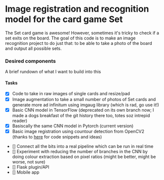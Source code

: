 # Image registration and recognition model for the card game Set
	
The Set card game is awesome! However, sometimes it's tricky to check if a set exits on the board. The goal of this code is to make an image recognition project to do just that: to be able to take a photo of the board and output all possible sets. 

### Desired components
A brief rundown of what I want to build into this

#### Tasks
- [x] Code to take in raw images of single cards and resize/pad
- [x] Image augmentation to take a small number of photos of Set cards and generate more ad infinitum using imgaug library (which is rad, go use it!)
- [x] Basic CNN model in TensorFlow (deprecated on its own branch now; I made a dogs breakfast of the git history there too, totes soz intrepid reader)
- [x] Basiscally the same CNN model in Pytorch (current version)
- [x] Basic image registration using countour detection from OpenCV2 (thanks to [here](https://arnab.org/blog/so-i-suck-24-automating-card-games-using-opencv-and-python) for code snippets and ideas)
- [] Connect all the bits into a real pipeline which can be run in real time
- [] Experiment with reducing the number of branches in the CNN by doing colour extraction based on pixel ratios (might be better, might be worse, not sure)
- [] Flask plugin/API
- [] Mobile app